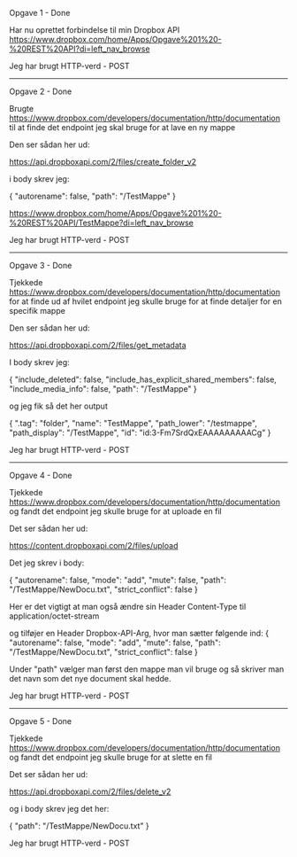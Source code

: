Opgave 1 - Done

Har nu oprettet forbindelse til min Dropbox API
https://www.dropbox.com/home/Apps/Opgave%201%20-%20REST%20API?di=left_nav_browse

Jeg har brugt HTTP-verd - POST

------

Opgave 2 - Done

Brugte https://www.dropbox.com/developers/documentation/http/documentation til at finde det endpoint jeg skal bruge for at lave en ny mappe

Den ser sådan her ud: 

https://api.dropboxapi.com/2/files/create_folder_v2

i body skrev jeg:

{
    "autorename": false,
    "path": "/TestMappe"
}

https://www.dropbox.com/home/Apps/Opgave%201%20-%20REST%20API/TestMappe?di=left_nav_browse

Jeg har brugt HTTP-verd - POST

------

Opgave 3 - Done

Tjekkede https://www.dropbox.com/developers/documentation/http/documentation for at finde ud af hvilet endpoint jeg skulle bruge for at finde detaljer for en specifik mappe

Den ser sådan her ud: 

https://api.dropboxapi.com/2/files/get_metadata

I body skrev jeg:

{
    "include_deleted": false,
    "include_has_explicit_shared_members": false,
    "include_media_info": false,
    "path": "/TestMappe"
}

og jeg fik så det her output 

{
    ".tag": "folder",
    "name": "TestMappe",
    "path_lower": "/testmappe",
    "path_display": "/TestMappe",
    "id": "id:3-Fm7SrdQxEAAAAAAAAACg"
}

Jeg har brugt HTTP-verd - POST

------

Opgave 4 - Done

Tjekkede https://www.dropbox.com/developers/documentation/http/documentation og fandt det endpoint jeg skulle bruge for at uploade en fil

Det ser sådan her ud: 

https://content.dropboxapi.com/2/files/upload

Det jeg skrev i body:

{
    "autorename": false,
    "mode": "add",
    "mute": false,
    "path": "/TestMappe/NewDocu.txt",
    "strict_conflict": false
}

Her er det vigtigt at man også ændre sin Header Content-Type til application/octet-stream 

og tilføjer en Header Dropbox-API-Arg, hvor man sætter følgende ind:
 { "autorename": false, "mode": "add", "mute": false, "path": "/TestMappe/NewDocu.txt", "strict_conflict": false }

 Under "path" vælger man først den mappe man vil bruge og så skriver man det navn som det nye document skal hedde.

 Jeg har brugt HTTP-verd - POST

 ------

 Opgave 5 - Done

 Tjekkede https://www.dropbox.com/developers/documentation/http/documentation og fandt det endpoint jeg skulle bruge for at slette en fil

 Det ser sådan her ud:

 https://api.dropboxapi.com/2/files/delete_v2

 og i body skrev jeg det her:

 {
    "path": "/TestMappe/NewDocu.txt"
}

Jeg har brugt HTTP-verd - POST


